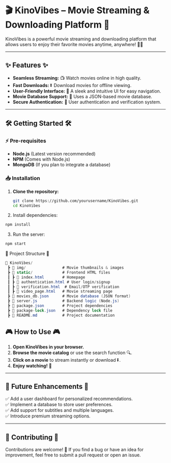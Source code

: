 # 🎬 KinoVibes – Movie Streaming & Downloading Platform 🚀

KinoVibes is a powerful movie streaming and downloading platform that allows users to enjoy their favorite movies anytime, anywhere! 🍿🎥

---

## ✨ Features ✨

* **Seamless Streaming:** 📺 Watch movies online in high quality.
* **Fast Downloads:** ⏬ Download movies for offline viewing.
* **User-Friendly Interface:** 🎨 A sleek and intuitive UI for easy navigation.
* **Movie Database Support:** 📂 Uses a JSON-based movie database.
* **Secure Authentication:** 🔐 User authentication and verification system.

---

## 🛠 Getting Started 🛠

### ⚡ Pre-requisites

* **Node.js** (Latest version recommended)
* **NPM** (Comes with Node.js)
* **MongoDB** (If you plan to integrate a database)

### 📥 Installation

1. **Clone the repository:**  
   ```bash
   git clone https://github.com/yourusername/KinoVibes.git
   cd KinoVibes
   ```
2. Install dependencies:

```bash
npm install
```
3. Run the server:

```bash
npm start
```

📂 Project Structure 📂
```csharp
📁 KinoVibes/
 ┣ 📂 img/                # Movie thumbnails & images
 ┣ 📂 static/             # Frontend HTML files
 ┃ ┣ 📄 index.html        # Homepage
 ┃ ┣ 📄 authentication.html # User login/signup
 ┃ ┣ 📄 verification.html  # Email/OTP verification
 ┃ ┣ 📄 video_page.html   # Movie streaming page
 ┣ 📄 movies_db.json      # Movie database (JSON format)
 ┣ 📄 server.js           # Backend logic (Node.js)
 ┣ 📄 package.json        # Project dependencies
 ┣ 📄 package-lock.json   # Dependency lock file
 ┣ 📄 README.md           # Project documentation
```
 
## 🎮 How to Use 🎮

1. **Open KinoVibes in your browser.**  
2. **Browse the movie catalog** or use the search function 🔍.  
3. **Click on a movie** to stream instantly or download ⏬.  
4. **Enjoy watching!** 🍿  

---

## 📜 Future Enhancements 📜

✅ Add a user dashboard for personalized recommendations.  
✅ Implement a database to store user preferences.  
✅ Add support for subtitles and multiple languages.  
✅ Introduce premium streaming options.  

---

## 🙌 Contributing 🙌

Contributions are welcome! 🎉 If you find a bug or have an idea for improvement, feel free to submit a pull request or open an issue.  

